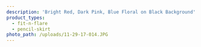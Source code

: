 ```yaml
---
description: 'Bright Red, Dark Pink, Blue Floral on Black Background'
product_types:
  - fit-n-flare
  - pencil-skirt
photo_path: /uploads/11-29-17-014.JPG
---
```

